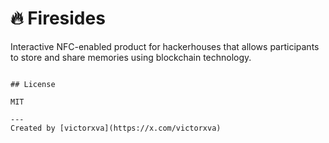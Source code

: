 # 🔥 Firesides

Interactive NFC-enabled product for hackerhouses that allows participants to store and share memories using blockchain technology.

```

## License

MIT

---
Created by [victorxva](https://x.com/victorxva)

